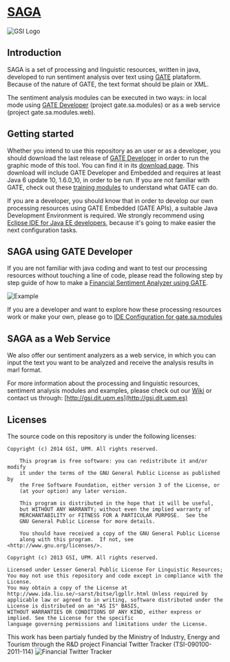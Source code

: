 [SAGA](https://github.com/gsi-upm/SAGA)
=====
![GSI Logo](http://gsi.dit.upm.es/templates/jgsi/images/logo.png)

## Introduction
SAGA is a set of processing and linguistic resources, written in java, developed to run sentiment analysis over text using [GATE](http://gate.ac.uk) plataform.
Because of the nature of GATE, the text format should be plain or XML.

The sentiment analysis modules can be executed in two ways: in local mode using [GATE Developer](https://gate.ac.uk/family/developer.html) (project gate.sa.modules) or as a web service (project gate.sa.modules.web). 

## Getting started
Whether you intend to use this repository as an user or as a developer, you should download the last release of [GATE Developer](https://gate.ac.uk/family/developer.html) in order to run the graphic mode of this tool. You can find it in its [download page](https://gate.ac.uk/download/#latest). This download will include GATE Developer and Embedded and requires at least Java 6 update 10, 1.6.0_10, in order to be run.
If you are not familiar with GATE, check out these [training modules](https://gate.ac.uk/conferences/training-modules.html) to understand what GATE can do.

If you are a developer, you should know that in order to develop our own processing resources using GATE Embedded (GATE APIs), a suitable Java Development Environment is required. We strongly recommend using [Eclipse IDE for Java EE developers](http://www.eclipse.org/downloads/packages/eclipse-ide-java-ee-developers/keplersr1), because it's going to make easier the next configuration tasks.

## SAGA using GATE Developer
If you are not familiar with java coding and want to test our processing resources without touching a line of code, please read the following step by step guide of how to make a [Financial Sentiment Analyzer using GATE](https://github.com/gsi-upm/SAGA/wiki/Financial-Sentiment-Analyzer-using-GATE).

![Example](https://dl.dropboxusercontent.com/u/21681328/emoticonAndFinancial.png)

If you are a developer and want to explore how these processing resources work or make your own, please go to [IDE Configuration for gate.sa.modules](https://github.com/gsi-upm/SAGA/wiki/IDE-Configuration-for-gate.sa.modules)

## SAGA as a Web Service
We also offer our sentiment analyzers as a web service, in which you can input the text you want to be analyzed and receive the analysis results in marl format.



For more information about the processing and linguistic resources, sentiment analysis modules and examples, please check out our [Wiki](https://github.com/gsi-upm/SAGA/wiki) or contact us through: [http://gsi.dit.upm.es](http://gsi.dit.upm.es)

## Licenses

The source code on this repository is under the following licenses:

```
Copyright (c) 2014 GSI, UPM. All rights reserved.

    This program is free software: you can redistribute it and/or modify
    it under the terms of the GNU General Public License as published by
    the Free Software Foundation, either version 3 of the License, or
    (at your option) any later version.

    This program is distributed in the hope that it will be useful,
    but WITHOUT ANY WARRANTY; without even the implied warranty of
    MERCHANTABILITY or FITNESS FOR A PARTICULAR PURPOSE.  See the
    GNU General Public License for more details.

    You should have received a copy of the GNU General Public License
    along with this program.  If not, see <http://www.gnu.org/licenses/>.
```

```
Copyright (c) 2013 GSI, UPM. All rights reserved.

Licensed under Lesser General Public License For Linguistic Resources; 
You may not use this repository and code except in compliance with the License. 
You may obtain a copy of the License at http://www.ida.liu.se/~sarst/bitse/lgpllr.html Unless required by 
applicable law or agreed to in writing, software distributed under the License is distributed on an "AS IS" BASIS,
WITHOUT WARRANTIES OR CONDITIONS OF ANY KIND, either express or implied. See the License for the specific 
language governing permissions and limitations under the License.
```


This work has been partialy funded by the Ministry of Industry, Energy and Tourism through the R&D project Financial Twitter Tracker (TSI-090100-2011-114)
![Financial Twitter Tracker](http://demos.gsi.dit.upm.es/ftt/img/ftt_header.png)


